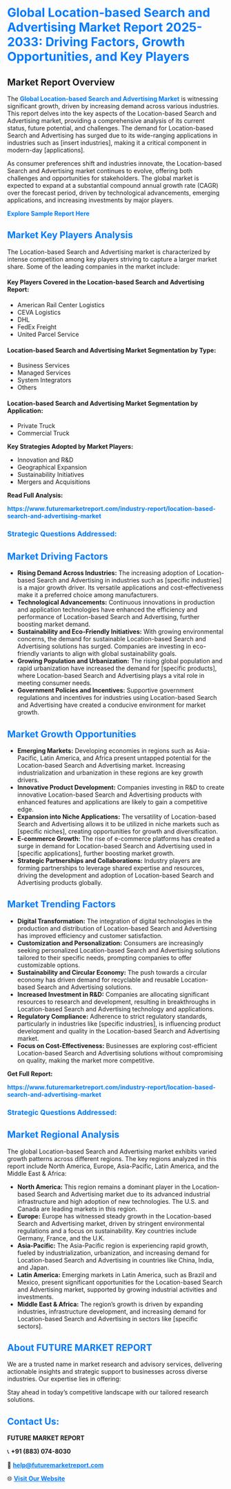 <h1 style="color: #007BFF;">Global Location-based Search and Advertising Market Report 2025-2033: Driving Factors, Growth Opportunities, and Key Players</h1>

<section id="overview">
<h2>Market Report Overview</h2>
<p>The <a href="https://www.futuremarketreport.com/industry-report/location-based-search-and-advertising-market" style="color: #007BFF; text-decoration: none;"><strong>Global Location-based Search and Advertising Market</strong></a> is witnessing significant growth, driven by increasing demand across various industries. This report delves into the key aspects of the Location-based Search and Advertising market, providing a comprehensive analysis of its current status, future potential, and challenges. The demand for Location-based Search and Advertising has surged due to its wide-ranging applications in industries such as [insert industries], making it a critical component in modern-day [applications].</p>
<p>As consumer preferences shift and industries innovate, the Location-based Search and Advertising market continues to evolve, offering both challenges and opportunities for stakeholders. The global market is expected to expand at a substantial compound annual growth rate (CAGR) over the forecast period, driven by technological advancements, emerging applications, and increasing investments by major players.</p>
</section>

<section id="overview">
<p><a href="https://www.futuremarketreport.com/request-sample/reportId=34821" style="color: #007BFF; text-decoration: none;"><strong>Explore Sample Report Here</strong></a></p>
</section>

<section id="key-players">
<h2 style="color: #007BFF;">Market Key Players Analysis</h2>
<p>The Location-based Search and Advertising market is characterized by intense competition among key players striving to capture a larger market share. Some of the leading companies in the market include:</p>
<h4>Key Players Covered in the Location-based Search and Advertising Report:</h4>
<ul><li>American Rail Center Logistics</li><li>CEVA Logistics</li><li>DHL</li><li>FedEx Freight</li><li>United Parcel Service</li></ul>
<h4>Location-based Search and Advertising Market Segmentation by Type:</h4>
<ul><li>Business Services</li><li>Managed Services</li><li>System Integrators</li><li>Others</li></ul>

<h4>Location-based Search and Advertising Market Segmentation by Application:</h4>
<ul><li>Private Truck</li><li>Commercial Truck</li></ul>
<p><strong>Key Strategies Adopted by Market Players:</strong></p>
<ul>
<li>Innovation and R&D</li>
<li>Geographical Expansion</li>
<li>Sustainability Initiatives</li>
<li>Mergers and Acquisitions</li>
</ul>
</section>

<section>
<p><strong>Read Full Analysis: </strong></p><a href="https://www.futuremarketreport.com/industry-report/location-based-search-and-advertising-market" style="color: #007BFF; text-decoration: none;"><strong>https://www.futuremarketreport.com/industry-report/location-based-search-and-advertising-market</strong></a>
<h3 style="color: #007BFF;">Strategic Questions Addressed:</h3>
</section>

<section id="driving-factors">
<h2 style="color: #007BFF;">Market Driving Factors</h2>
<ul>
<li><strong>Rising Demand Across Industries:</strong> The increasing adoption of Location-based Search and Advertising in industries such as [specific industries] is a major growth driver. Its versatile applications and cost-effectiveness make it a preferred choice among manufacturers.</li>
<li><strong>Technological Advancements:</strong> Continuous innovations in production and application technologies have enhanced the efficiency and performance of Location-based Search and Advertising, further boosting market demand.</li>
<li><strong>Sustainability and Eco-Friendly Initiatives:</strong> With growing environmental concerns, the demand for sustainable Location-based Search and Advertising solutions has surged. Companies are investing in eco-friendly variants to align with global sustainability goals.</li>
<li><strong>Growing Population and Urbanization:</strong> The rising global population and rapid urbanization have increased the demand for [specific products], where Location-based Search and Advertising plays a vital role in meeting consumer needs.</li>
<li><strong>Government Policies and Incentives:</strong> Supportive government regulations and incentives for industries using Location-based Search and Advertising have created a conducive environment for market growth.</li>
</ul>
</section>

<section id="growth-opportunities">
<h2 style="color: #007BFF;">Market Growth Opportunities</h2>
<ul>
<li><strong>Emerging Markets:</strong> Developing economies in regions such as Asia-Pacific, Latin America, and Africa present untapped potential for the Location-based Search and Advertising market. Increasing industrialization and urbanization in these regions are key growth drivers.</li>
<li><strong>Innovative Product Development:</strong> Companies investing in R&D to create innovative Location-based Search and Advertising products with enhanced features and applications are likely to gain a competitive edge.</li>
<li><strong>Expansion into Niche Applications:</strong> The versatility of Location-based Search and Advertising allows it to be utilized in niche markets such as [specific niches], creating opportunities for growth and diversification.</li>
<li><strong>E-commerce Growth:</strong> The rise of e-commerce platforms has created a surge in demand for Location-based Search and Advertising used in [specific applications], further boosting market growth.</li>
<li><strong>Strategic Partnerships and Collaborations:</strong> Industry players are forming partnerships to leverage shared expertise and resources, driving the development and adoption of Location-based Search and Advertising products globally.</li>
</ul>
</section>

<section id="trending-factors">
<h2 style="color: #007BFF;">Market Trending Factors</h2>
<ul>
<li><strong>Digital Transformation:</strong> The integration of digital technologies in the production and distribution of Location-based Search and Advertising has improved efficiency and customer satisfaction.</li>
<li><strong>Customization and Personalization:</strong> Consumers are increasingly seeking personalized Location-based Search and Advertising solutions tailored to their specific needs, prompting companies to offer customizable options.</li>
<li><strong>Sustainability and Circular Economy:</strong> The push towards a circular economy has driven demand for recyclable and reusable Location-based Search and Advertising solutions.</li>
<li><strong>Increased Investment in R&D:</strong> Companies are allocating significant resources to research and development, resulting in breakthroughs in Location-based Search and Advertising technology and applications.</li>
<li><strong>Regulatory Compliance:</strong> Adherence to strict regulatory standards, particularly in industries like [specific industries], is influencing product development and quality in the Location-based Search and Advertising market.</li>
<li><strong>Focus on Cost-Effectiveness:</strong> Businesses are exploring cost-efficient Location-based Search and Advertising solutions without compromising on quality, making the market more competitive.</li>
</ul>
</section>

<section>
<p><strong>Get Full Report: </strong></p><a href="https://www.futuremarketreport.com/industry-report/location-based-search-and-advertising-market" style="color: #007BFF; text-decoration: none;"><strong>https://www.futuremarketreport.com/industry-report/location-based-search-and-advertising-market</strong></a>
<h3 style="color: #007BFF;">Strategic Questions Addressed:</h3>
</section>


<section id="regional-analysis">
<h2 style="color: #007BFF;">Market Regional Analysis</h2>
<p>The global Location-based Search and Advertising market exhibits varied growth patterns across different regions. The key regions analyzed in this report include North America, Europe, Asia-Pacific, Latin America, and the Middle East & Africa:</p>
<ul>
<li><strong>North America:</strong> This region remains a dominant player in the Location-based Search and Advertising market due to its advanced industrial infrastructure and high adoption of new technologies. The U.S. and Canada are leading markets in this region.</li>
<li><strong>Europe:</strong> Europe has witnessed steady growth in the Location-based Search and Advertising market, driven by stringent environmental regulations and a focus on sustainability. Key countries include Germany, France, and the U.K.</li>
<li><strong>Asia-Pacific:</strong> The Asia-Pacific region is experiencing rapid growth, fueled by industrialization, urbanization, and increasing demand for Location-based Search and Advertising in countries like China, India, and Japan.</li>
<li><strong>Latin America:</strong> Emerging markets in Latin America, such as Brazil and Mexico, present significant opportunities for the Location-based Search and Advertising market, supported by growing industrial activities and investments.</li>
<li><strong>Middle East & Africa:</strong> The region’s growth is driven by expanding industries, infrastructure development, and increasing demand for Location-based Search and Advertising in sectors like [specific sectors].</li>
</ul>
</section>

<footer>
<h2 style="color: #007BFF;">About FUTURE MARKET REPORT</h2>
<p>We are a trusted name in market research and advisory services, delivering actionable insights and strategic support to businesses across diverse industries. Our expertise lies in offering:</p>

<p>Stay ahead in today’s competitive landscape with our tailored research solutions.</p>

<h2 style="color: #007BFF;">Contact Us:</h2>
<p><strong>FUTURE MARKET REPORT</strong></p>
<p>📞 <strong>+91 (883) 074-8030</strong></p>
<p>📧 <strong><a href="mailto:help@futuremarketreport.com" style="color: #007BFF;">help@futuremarketreport.com</a></strong></p>
<p>🌐 <strong><a href="https://www.futuremarketreport.com/" style="color: #007BFF;">Visit Our Website</a></strong></p>
</footer>